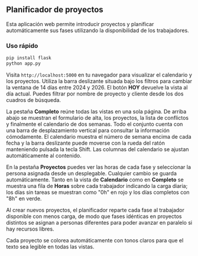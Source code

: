 ## Planificador de proyectos

Esta aplicación web permite introducir proyectos y planificar automáticamente sus
fases utilizando la disponibilidad de los trabajadores.

### Uso rápido

```bash
pip install flask
python app.py
```

Visita `http://localhost:5000` en tu navegador para visualizar el calendario y
los proyectos. Utiliza la barra deslizante situada bajo los filtros para
cambiar la ventana de 14 días entre 2024 y 2026. El botón **HOY** devuelve la
vista al día actual. Puedes filtrar por nombre de proyecto y cliente desde los
dos cuadros de búsqueda.

La pestaña **Completo** reúne todas las vistas en una sola página. De arriba
abajo se muestran el formulario de alta, los proyectos, la lista de conflictos
y finalmente el calendario de dos semanas. Todo el conjunto cuenta con una barra
de desplazamiento vertical para consultar la información cómodamente. El
calendario muestra el número de semana encima de cada fecha y la barra
deslizante puede moverse con la rueda del ratón manteniendo pulsada la tecla
Shift. Las columnas del calendario se ajustan automáticamente al contenido.

En la pestaña **Proyectos** puedes ver las horas de cada fase y seleccionar la
persona asignada desde un desplegable. Cualquier cambio se guarda
automáticamente. Tanto en la vista de **Calendario** como en **Completo** se
muestra una fila de **Horas** sobre cada trabajador indicando la carga diaria;
los días sin tareas se muestran como "0h" en rojo y los días completos con
"8h" en verde.

Al crear nuevos proyectos, el planificador reparte cada fase al trabajador
disponible con menos carga, de modo que fases idénticas en proyectos
distintos se asignan a personas diferentes para poder avanzar en paralelo
si hay recursos libres.

Cada proyecto se colorea automáticamente con tonos claros para que el texto
sea legible en todas las vistas.

